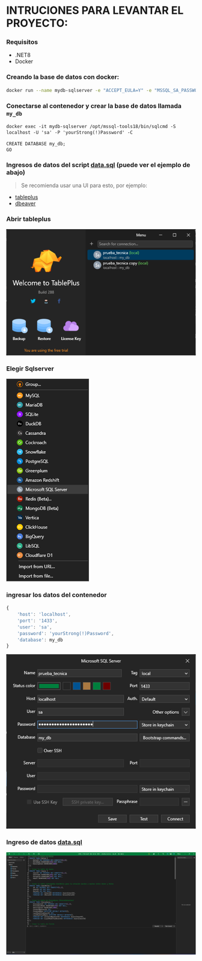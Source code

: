 # INTRUCIONES PARA LEVANTAR EL PROYECTO:
### Requisitos
- .NET8
- Docker

### Creando la base de datos con docker:
```sh
docker run --name mydb-sqlserver -e "ACCEPT_EULA=Y" -e "MSSQL_SA_PASSWORD=yourStrong(!)Password" -p 1433:1433 -d mcr.microsoft.com/mssql/server:2022-latest
```
### Conectarse al contenedor y crear la base de datos llamada `my_db`

```
docker exec -it mydb-sqlserver /opt/mssql-tools18/bin/sqlcmd -S localhost -U 'sa' -P 'yourStrong(!)Password' -C
```
```
CREATE DATABASE my_db;
GO
```

### Ingresos de datos del script [data.sql](https://github.com/xOnlinEx/prueba-tecnica/blob/main/prueba-tecnica/data.sql) (puede ver el ejemplo de abajo)
> Se recomienda usar una UI para esto, por ejemplo:
- [tableplus](https://tableplus.com/)
- [dbeaver](https://dbeaver.io/)

### Abrir tableplus
![Image text](https://github.com/xOnlinEx/prueba-tecnica/blob/main/.asserts/1.png)
### Elegir Sqlserver
![Image text](https://github.com/xOnlinEx/prueba-tecnica/blob/main/.asserts/2.png)
### ingresar los datos del contenedor
```js
{
    'host': 'localhost',
    'port': '1433',
    'user': 'sa',
    'password': 'yourStrong(!)Password',
    'database': my_db
}
```
![Image text](https://github.com/xOnlinEx/prueba-tecnica/blob/main/.asserts/3.png)
### Ingreso de datos [data.sql](https://github.com/xOnlinEx/prueba-tecnica/blob/main/prueba-tecnica/data.sql)
![Image text](https://github.com/xOnlinEx/prueba-tecnica/blob/main/.asserts/4.png)
